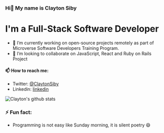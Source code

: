 ### Hi👋 My name is Clayton Siby

# I'm a Full-Stack Software Developer

- 🌱 I’m currently working on open-source projects remotely as part of Microverse Software Developers Training Program.
- 👯 I’m looking to collaborate on JavaScript, React and Ruby on Rails Project

#### 📫 How to reach me:
- Twitter: [@ClaytonSiby](https://twitter.com/ClaytonSiby)
- Linkedin: [linkedin](https://www.linkedin.com/in/clayton-siby-48a8a0183/)

![Clayton's github stats](https://github-readme-stats.vercel.app/api?username=ClaytonSiby&show_icons=true&theme=radical)

### ⚡ Fun fact:
- Programming is not easy like Sunday morning, it is silent poetry :smile:
